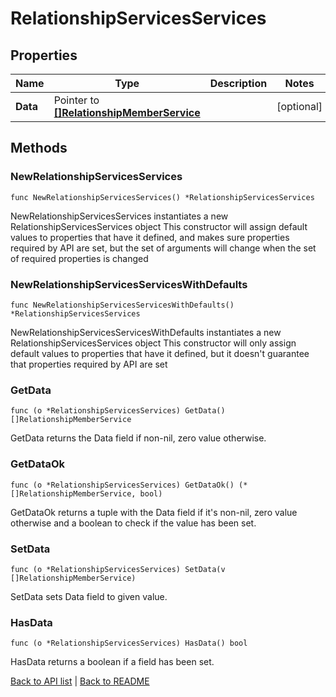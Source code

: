 # RelationshipServicesServices

## Properties

Name | Type | Description | Notes
------------ | ------------- | ------------- | -------------
**Data** | Pointer to [**[]RelationshipMemberService**](RelationshipMemberService.md) |  | [optional] 

## Methods

### NewRelationshipServicesServices

`func NewRelationshipServicesServices() *RelationshipServicesServices`

NewRelationshipServicesServices instantiates a new RelationshipServicesServices object
This constructor will assign default values to properties that have it defined,
and makes sure properties required by API are set, but the set of arguments
will change when the set of required properties is changed

### NewRelationshipServicesServicesWithDefaults

`func NewRelationshipServicesServicesWithDefaults() *RelationshipServicesServices`

NewRelationshipServicesServicesWithDefaults instantiates a new RelationshipServicesServices object
This constructor will only assign default values to properties that have it defined,
but it doesn't guarantee that properties required by API are set

### GetData

`func (o *RelationshipServicesServices) GetData() []RelationshipMemberService`

GetData returns the Data field if non-nil, zero value otherwise.

### GetDataOk

`func (o *RelationshipServicesServices) GetDataOk() (*[]RelationshipMemberService, bool)`

GetDataOk returns a tuple with the Data field if it's non-nil, zero value otherwise
and a boolean to check if the value has been set.

### SetData

`func (o *RelationshipServicesServices) SetData(v []RelationshipMemberService)`

SetData sets Data field to given value.

### HasData

`func (o *RelationshipServicesServices) HasData() bool`

HasData returns a boolean if a field has been set.


[Back to API list](../README.md#documentation-for-api-endpoints) | [Back to README](../README.md)


